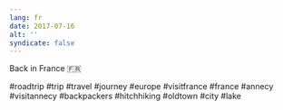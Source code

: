 ```yaml
---
lang: fr
date: 2017-07-16
alt: ''
syndicate: false
---
```


Back in France 🇫🇷

#roadtrip #trip #travel #journey #europe #visitfrance #france #annecy #visitannecy #backpackers #hitchhiking #oldtown #city #lake
